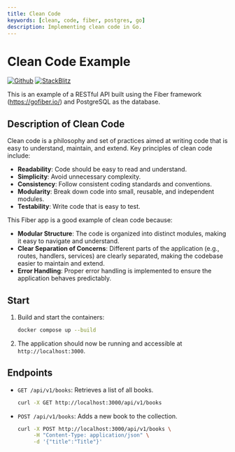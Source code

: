 ```yaml
---
title: Clean Code
keywords: [clean, code, fiber, postgres, go]
description: Implementing clean code in Go.
---
```


# Clean Code Example

[![Github](https://img.shields.io/static/v1?label=&message=Github&color=2ea44f&style=for-the-badge&logo=github)](https://github.com/gofiber/recipes/tree/master/clean-code) [![StackBlitz](https://img.shields.io/static/v1?label=&message=StackBlitz&color=2ea44f&style=for-the-badge&logo=StackBlitz)](https://stackblitz.com/github/gofiber/recipes/tree/master/clean-code)

This is an example of a RESTful API built using the Fiber framework (https://gofiber.io/) and PostgreSQL as the database.

## Description of Clean Code

Clean code is a philosophy and set of practices aimed at writing code that is easy to understand, maintain, and extend. Key principles of clean code include:

- **Readability**: Code should be easy to read and understand.
- **Simplicity**: Avoid unnecessary complexity.
- **Consistency**: Follow consistent coding standards and conventions.
- **Modularity**: Break down code into small, reusable, and independent modules.
- **Testability**: Write code that is easy to test.

This Fiber app is a good example of clean code because:

- **Modular Structure**: The code is organized into distinct modules, making it easy to navigate and understand.
- **Clear Separation of Concerns**: Different parts of the application (e.g., routes, handlers, services) are clearly separated, making the codebase easier to maintain and extend.
- **Error Handling**: Proper error handling is implemented to ensure the application behaves predictably.

## Start

1. Build and start the containers:
    ```sh
    docker compose up --build
    ```

1. The application should now be running and accessible at `http://localhost:3000`.
   
## Endpoints

- `GET /api/v1/books`: Retrieves a list of all books.
  ```sh
  curl -X GET http://localhost:3000/api/v1/books
  ```

- `POST /api/v1/books`: Adds a new book to the collection.
  ```sh
  curl -X POST http://localhost:3000/api/v1/books \
       -H "Content-Type: application/json" \
       -d '{"title":"Title"}'
  ```
